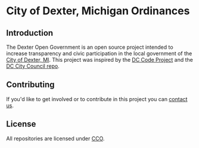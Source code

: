 # City of Dexter, Michigan Ordinances

## Introduction

The Dexter Open Government is an open source project intended to increase transparency and civic participation in the local government of the [City of Dexter, MI](https://en.wikipedia.org/wiki/Dexter,_Michigan). This project was inspired by the [DC Code Project](http://dccode.org/) and the [DC City Council repo](https://github.com/DCCouncil/dc-law/blob/master/README.md).  

## Contributing

If you'd like to get involved or to contribute in this project you can [contact us](mailto:dexteropengov@gmail.com).

## License

All repositories are licensed under [CCO](https://creativecommons.org/publicdomain/zero/1.0/).

